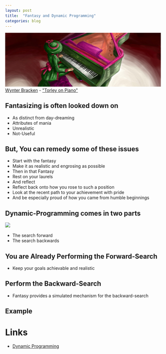 ```yaml
---
layout: post
title:  "Fantasy and Dynamic Programming"
categories: blog
---
```


<p class="attribution">
	<img src="/images/fantasy-dynamic-prog/fantasy.png" class="image fit" />
	<a href="https://www.flickr.com/photos/torley/">Wynter Bracken</a> -
	<a href="https://www.flickr.com/photos/torley/2329063813/in/photolist-4xP4wD-jhYQ3Y-hrjAfx-gmrWCR-dBDrrx-8vw4mN-8vt3Rn-9enQPC-8vvKTs-8vtJRX-8vujZV-bt7R5a-aAWvZw-5uXyAd-e18moF-e1cD91-8vxkDy-5fG2fn-8vugpH-8vthyF-8vv6gX-8vsJTt-8vvoaR-8vtsqD-8vti9t-8vuFTD-8vta3M-8vsETH-8vttiV-8vwgeL-8vwjX9-8vtyRx-6NJ2fi-8vwrj9-9atiAk-8vtcyp-8vtBUp-8vvLSu-8vsUSp-8vyoRj-e4GNEB-8vt6ck-8vwGBG-8vydqG-8vupkr-e2SvUZ-8vv83p-8vsLQa-8vwNRd-8vvGTL">"Torley on Piano"</a>
</p>

## Fantasizing is often looked down on

* As distinct from day-dreaming
* Attributes of mania
* Unrealistic
* Not-Useful

## But, You can remedy some of these issues

<!--more-->

* Start with the fantasy
* Make it as realistic and engrosing as possible
* Then in that Fantasy
* Rest on your laurels
* And reflect
* Reflect back onto how you rose to such a position
* Look at the recent path to your achievement with pride
* And be especially proud of how you came from humble beginnings

## Dynamic-Programming comes in two parts

<img src="https://upload.wikimedia.org/wikipedia/commons/0/03/Shortest_path_optimal_substructure.svg" />

* The search forward
* The search backwards

## You are Already Performing the Forward-Search

* Keep your goals achievable and realistic

## Perform the Backward-Search

* Fantasy provides a simulated mechanism for the backward-search

## Example

# Links

* [Dynamic Programming](https://en.wikipedia.org/wiki/Dynamic_programming)
